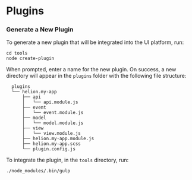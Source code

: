 # Plugins

### Generate a New Plugin
To generate a new plugin that will be integrated into the UI platform, run:
```
cd tools
node create-plugin
```
When prompted, enter a name for the new plugin. On success, a new directory will appear in the `plugins` folder with the following file structure:
```
  plugins
  └── helion.my-app
      ├── api
      │   └── api.module.js
      ├── event
      │   └── event.module.js
      ├── model
      │   └── model.module.js
      ├── view
      │   └── view.module.js
      ├── helion.my-app.module.js
      ├── helion.my-app.scss
      └── plugin.config.js
```

To integrate the plugin, in the `tools` directory, run:
```
./node_modules/.bin/gulp
```